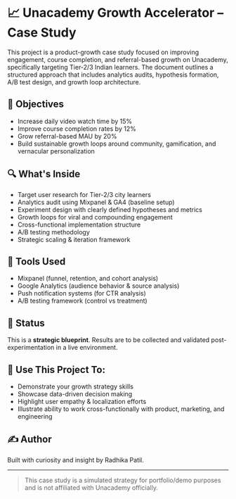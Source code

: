 
# 📈 Unacademy Growth Accelerator – Case Study

This project is a product-growth case study focused on improving engagement, course completion, and referral-based growth on Unacademy, specifically targeting Tier-2/3 Indian learners. The document outlines a structured approach that includes analytics audits, hypothesis formation, A/B test design, and growth loop architecture.

## 📌 Objectives

- Increase daily video watch time by 15%
- Improve course completion rates by 12%
- Grow referral-based MAU by 20%
- Build sustainable growth loops around community, gamification, and vernacular personalization

## 🔍 What's Inside

- Target user research for Tier-2/3 city learners
- Analytics audit using Mixpanel & GA4 (baseline setup)
- Experiment design with clearly defined hypotheses and metrics
- Growth loops for viral and compounding engagement
- Cross-functional implementation structure
- A/B testing methodology
- Strategic scaling & iteration framework

## 🚀 Tools Used

- Mixpanel (funnel, retention, and cohort analysis)
- Google Analytics (audience behavior & source analysis)
- Push notification systems (for CTR analysis)
- A/B testing framework (control vs treatment)

## 🧪 Status

This is a **strategic blueprint**. Results are to be collected and validated post-experimentation in a live environment.

## 🧠 Use This Project To:

- Demonstrate your growth strategy skills
- Showcase data-driven decision making
- Highlight user empathy & localization efforts
- Illustrate ability to work cross-functionally with product, marketing, and engineering

## ✍️ Author

Built with curiosity and insight by Radhika Patil.

---

> This case study is a simulated strategy for portfolio/demo purposes and is not affiliated with Unacademy officially.

